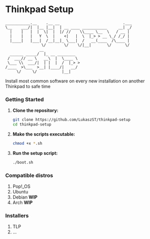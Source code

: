 # Thinkpad Setup
```
___________.__    .__ __                            .___
\__    ___/|  |__ |__|  | __ ____ ___________     __| _/
  |    |   |  |  \|  |  |/ //    \\____ \__  \   / __ |
  |    |   |   Y  \  |    <|   |  \  |_> > __ \_/ /_/ |
  |____|   |___|  /__|__|_ \___|  /   __(____  /\____ |
                \/        \/    \/|__|       \/      \/
               __
  ______ _____/  |_ __ ________
 /  ___// __ \   __\  |  \____ \
 \___ \\  ___/|  | |  |  /  |_> >
/____  >\___  >__| |____/|   __/
     \/     \/           |__|
```

Install most common software on every new installation on another Thinkpad to safe time

### Getting Started

1. **Clone the repository:**

    ```sh
    git clone https://github.com/LukaszST/thinkpad-setup
    cd thinkpad-setup
    ```

2. **Make the scripts executable:**

    ```sh
    chmod +x *.sh
    ```

3. **Run the setup script:**

    ```sh
    ./boot.sh
    ```

### Compatible distros
1. Pop!_OS
2. Ubuntu
3. Debian **WIP**
4. Arch **WIP**

### Installers
1. TLP
2. ...